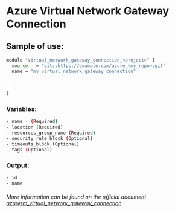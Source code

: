 # Azure Virtual Network Gateway Connection

## Sample of use:

```bash
module "virtual_network_gateway_connection_<project>" {
  source   = "git::https://example.com/azure_<my_repo>.git"
  name = "my_virtual_network_gateway_connection"
  .
  .
  .
}
```

### Variables:

```bash
- name - (Required)
- location (Required)
- resources_group_name (Required)
- security_rule_block (Optional)
- timeouts_block (Optional)
- tags (Optional)
```

### Output:

```bash
- id
- name
```

###### More information can be found on the official document [azurerm_virtual_network_gateway_connection](https://registry.terraform.io/providers/hashicorp/azurerm/latest/docs/resources/virtual_network_gateway_connection.html)